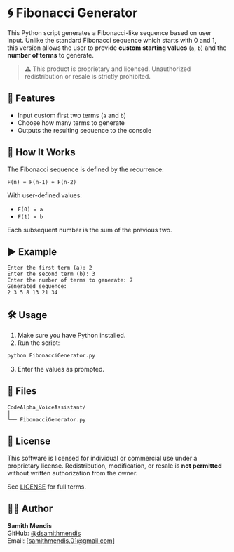 # 🌀 Fibonacci Generator

This Python script generates a Fibonacci-like sequence based on user input. Unlike the standard Fibonacci sequence which starts with 0 and 1, this version allows the user to provide **custom starting values** (`a`, `b`) and the **number of terms** to generate.

> ⚠️ This product is proprietary and licensed. Unauthorized redistribution or resale is strictly prohibited.

## 📌 Features

- Input custom first two terms (`a` and `b`)
- Choose how many terms to generate
- Outputs the resulting sequence to the console

## 🧮 How It Works

The Fibonacci sequence is defined by the recurrence:

```
F(n) = F(n-1) + F(n-2)
```

With user-defined values:
- `F(0) = a`
- `F(1) = b`

Each subsequent number is the sum of the previous two.

## ▶️ Example

```
Enter the first term (a): 2
Enter the second term (b): 3
Enter the number of terms to generate: 7
Generated sequence:
2 3 5 8 13 21 34
```

## 🛠 Usage

1. Make sure you have Python installed.
2. Run the script:

```bash
python FibonacciGenerator.py
```

3. Enter the values as prompted.

## 📂 Files

```
CodeAlpha_VoiceAssistant/
│
└── FibonacciGenerator.py
```

## 📜 License

This software is licensed for individual or commercial use under a proprietary license. Redistribution, modification, or resale is **not permitted** without written authorization from the owner.

See [LICENSE](LICENSE) for full terms.

## 👨‍💻 Author

**Samith Mendis**  
GitHub: [@dsamithmendis](https://github.com/dsamithmendis)  
Email: [samithmendis.01@gmail.com]
